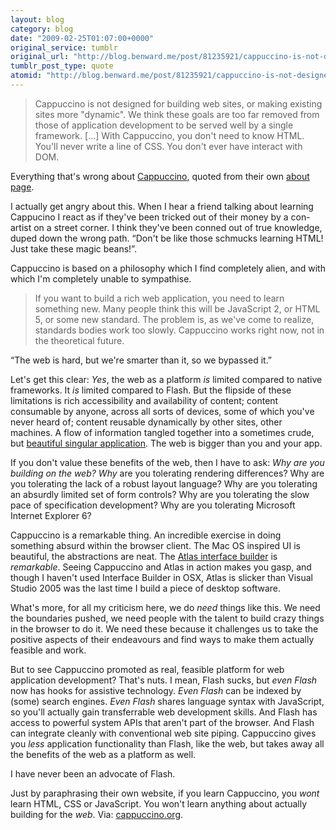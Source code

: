 ```yaml
---
layout: blog
category: blog
date: "2009-02-25T01:07:00+0000"
original_service: tumblr
original_url: "http://blog.benward.me/post/81235921/cappuccino-is-not-designed-for-building-web-sites"
tumblr_post_type: quote
atomid: "http://blog.benward.me/post/81235921/cappuccino-is-not-designed-for-building-web-sites"
---
```

> Cappuccino is not designed for building web sites, or making existing sites more "dynamic". We think these goals are too far removed from those of application development to be served well by a single framework. […] With Cappuccino, you don't need to know HTML. You'll never write a line of CSS. You don't ever have interact with DOM.

Everything that's wrong about [Cappuccino](http://cappuccino.org/), quoted from their own [about page](http://cappuccino.org/learn/).

I actually get angry about this. When I hear a friend talking about learning Cappucino I react as if they've been tricked out of their money by a con-artist on a street corner. I think they've been conned out of true knowledge, duped down the wrong path. “Don't be like those schmucks learning HTML! Just take these magic beans!”.

Cappuccino is based on a philosophy which I find completely alien, and with which I'm completely unable to sympathise. 

> If you want to build a rich web application, you need to learn something new. Many people think this will be JavaScript 2, or HTML 5, or some new standard. The problem is, as we've come to realize, standards bodies work too slowly. Cappuccino works right now, not in the theoretical future.

“The web is hard, but we're smarter than it, so we bypassed it.”

Let's get this clear: *Yes*, the web as a platform _is_ limited compared to native frameworks. It _is_ limited compared to Flash. But the flipside of these limitations is rich accessibility and availability of content; content consumable by anyone, across all sorts of devices, some of which you've never heard of; content reusable dynamically by other sites, other machines. A flow of information tangled together into a sometimes crude, but [beautiful singular application](http://adactio.com/journal/1555). The web is bigger than you and your app.

If you don't value these benefits of the web, then I have to ask: _Why are you building on the web?_ *Why* are you tolerating rendering differences? Why are you tolerating the lack of a robust layout language? Why are you tolerating an absurdly limited set of form controls? Why are you tolerating the slow pace of specification development? Why are you tolerating Microsoft Internet Explorer 6?

Cappuccino is a remarkable thing. An incredible exercise in doing something absurd within the browser client. The Mac OS inspired UI is beautiful, the abstractions are neat. The [Atlas interface builder](http://280atlas.com/) is _remarkable_. Seeing Cappuccino and Atlas in action makes you gasp, and though I haven't used Interface Builder in OSX, Atlas is slicker than Visual Studio 2005 was the last time I build a piece of desktop software.

What's more, for all my criticism here, we do _need_ things like this. We need the boundaries pushed, we need people with the talent to build crazy things in the browser to do it. We need these because it challenges us to take the positive aspects of their endeavours and find ways to make them actually feasible and work.

But to see Cappuccino promoted as real, feasible platform for web application development? That's nuts. I mean, Flash sucks, but _even Flash_ now has hooks for assistive technology. _Even Flash_ can be indexed by (some) search engines. _Even Flash_ shares language syntax with JavaScript, so you'll actually gain transferrable web development skills. And Flash has access to powerful system APIs that aren't part of the browser. And Flash can integrate cleanly with conventional web site piping. Cappuccino gives you _less_ application functionality than Flash, like the web, but takes away all the benefits of the web as a platform as well.

I have never been an advocate of Flash.

Just by paraphrasing their own website, if you learn Cappuccino, you _wont_ learn HTML, CSS or JavaScript. You won't learn anything about actually building for the _web_.
Via: [cappuccino.org](http://cappuccino.org/learn/).